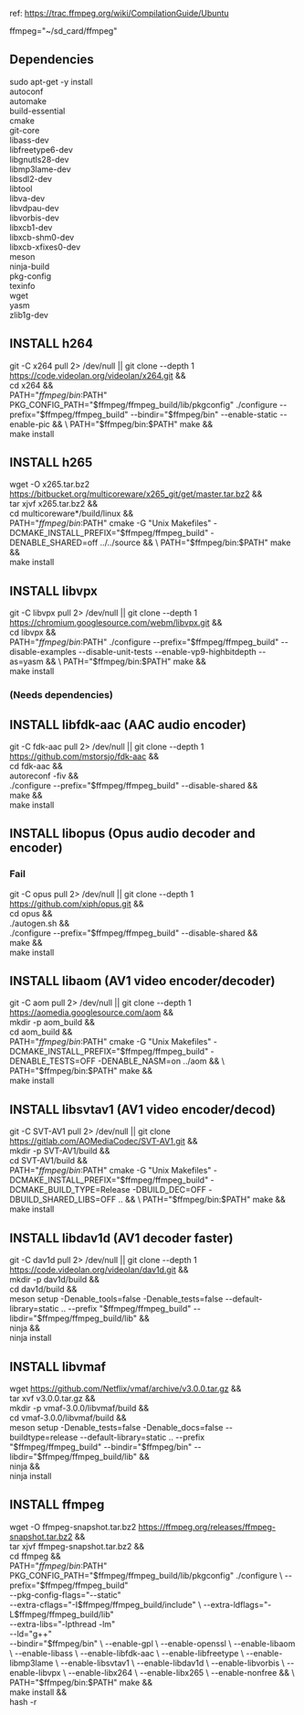 ref: https://trac.ffmpeg.org/wiki/CompilationGuide/Ubuntu

ffmpeg="~/sd_card/ffmpeg"

## Dependencies
sudo apt-get -y install \
  autoconf \
  automake \
  build-essential \
  cmake \
  git-core \
  libass-dev \
  libfreetype6-dev \
  libgnutls28-dev \
  libmp3lame-dev \
  libsdl2-dev \
  libtool \
  libva-dev \
  libvdpau-dev \
  libvorbis-dev \
  libxcb1-dev \
  libxcb-shm0-dev \
  libxcb-xfixes0-dev \
  meson \
  ninja-build \
  pkg-config \
  texinfo \
  wget \
  yasm \
  zlib1g-dev

## INSTALL h264
git -C x264 pull 2> /dev/null || git clone --depth 1 https://code.videolan.org/videolan/x264.git && \
cd x264 && \
PATH="$ffmpeg/bin:$PATH" PKG_CONFIG_PATH="$ffmpeg/ffmpeg_build/lib/pkgconfig" ./configure --prefix="$ffmpeg/ffmpeg_build" --bindir="$ffmpeg/bin" --enable-static --enable-pic && \
PATH="$ffmpeg/bin:$PATH" make && \
make install

## INSTALL h265
wget -O x265.tar.bz2 https://bitbucket.org/multicoreware/x265_git/get/master.tar.bz2 && \
tar xjvf x265.tar.bz2 && \
cd multicoreware*/build/linux && \
PATH="$ffmpeg/bin:$PATH" cmake -G "Unix Makefiles" -DCMAKE_INSTALL_PREFIX="$ffmpeg/ffmpeg_build" -DENABLE_SHARED=off ../../source && \
PATH="$ffmpeg/bin:$PATH" make && \
make install

## INSTALL libvpx
git -C libvpx pull 2> /dev/null || git clone --depth 1 https://chromium.googlesource.com/webm/libvpx.git && \
cd libvpx && \
PATH="$ffmpeg/bin:$PATH" ./configure --prefix="$ffmpeg/ffmpeg_build" --disable-examples --disable-unit-tests --enable-vp9-highbitdepth --as=yasm && \
PATH="$ffmpeg/bin:$PATH" make && \
make install

### (Needs dependencies)
## INSTALL libfdk-aac (AAC audio encoder) 
git -C fdk-aac pull 2> /dev/null || git clone --depth 1 https://github.com/mstorsjo/fdk-aac && \
cd fdk-aac && \
autoreconf -fiv && \
./configure --prefix="$ffmpeg/ffmpeg_build" --disable-shared && \
make && \
make install


## INSTALL libopus (Opus audio decoder and encoder)
### Fail
git -C opus pull 2> /dev/null || git clone --depth 1 https://github.com/xiph/opus.git && \
cd opus && \
./autogen.sh && \
./configure --prefix="$ffmpeg/ffmpeg_build" --disable-shared && \
make && \
make install

## INSTALL libaom (AV1 video encoder/decoder)
git -C aom pull 2> /dev/null || git clone --depth 1 https://aomedia.googlesource.com/aom && \
mkdir -p aom_build && \
cd aom_build && \
PATH="$ffmpeg/bin:$PATH" cmake -G "Unix Makefiles" -DCMAKE_INSTALL_PREFIX="$ffmpeg/ffmpeg_build" -DENABLE_TESTS=OFF -DENABLE_NASM=on ../aom && \
PATH="$ffmpeg/bin:$PATH" make && \
make install

## INSTALL libsvtav1 (AV1 video encoder/decod)
git -C SVT-AV1 pull 2> /dev/null || git clone https://gitlab.com/AOMediaCodec/SVT-AV1.git && \
mkdir -p SVT-AV1/build && \
cd SVT-AV1/build && \
PATH="$ffmpeg/bin:$PATH" cmake -G "Unix Makefiles" -DCMAKE_INSTALL_PREFIX="$ffmpeg/ffmpeg_build" -DCMAKE_BUILD_TYPE=Release -DBUILD_DEC=OFF -DBUILD_SHARED_LIBS=OFF .. && \
PATH="$ffmpeg/bin:$PATH" make && \
make install

## INSTALL libdav1d (AV1 decoder faster)
git -C dav1d pull 2> /dev/null || git clone --depth 1 https://code.videolan.org/videolan/dav1d.git && \
mkdir -p dav1d/build && \
cd dav1d/build && \
meson setup -Denable_tools=false -Denable_tests=false --default-library=static .. --prefix "$ffmpeg/ffmpeg_build" --libdir="$ffmpeg/ffmpeg_build/lib" && \
ninja && \
ninja install

## INSTALL libvmaf
wget https://github.com/Netflix/vmaf/archive/v3.0.0.tar.gz && \
tar xvf v3.0.0.tar.gz && \
mkdir -p vmaf-3.0.0/libvmaf/build &&\
cd vmaf-3.0.0/libvmaf/build && \
meson setup -Denable_tests=false -Denable_docs=false --buildtype=release --default-library=static .. --prefix "$ffmpeg/ffmpeg_build" --bindir="$ffmpeg/bin" --libdir="$ffmpeg/ffmpeg_build/lib" && \
ninja && \
ninja install



## INSTALL ffmpeg
wget -O ffmpeg-snapshot.tar.bz2 https://ffmpeg.org/releases/ffmpeg-snapshot.tar.bz2 && \
tar xjvf ffmpeg-snapshot.tar.bz2 && \
cd ffmpeg && \
PATH="$ffmpeg/bin:$PATH" PKG_CONFIG_PATH="$ffmpeg/ffmpeg_build/lib/pkgconfig" ./configure \
  --prefix="$ffmpeg/ffmpeg_build" \
  --pkg-config-flags="--static" \
  --extra-cflags="-I$ffmpeg/ffmpeg_build/include" \
  --extra-ldflags="-L$ffmpeg/ffmpeg_build/lib" \
  --extra-libs="-lpthread -lm" \
  --ld="g++" \
  --bindir="$ffmpeg/bin" \
  --enable-gpl \
  --enable-openssl \
  --enable-libaom \
  --enable-libass \
  --enable-libfdk-aac \
  --enable-libfreetype \
  --enable-libmp3lame \
  --enable-libsvtav1 \
  --enable-libdav1d \
  --enable-libvorbis \
  --enable-libvpx \
  --enable-libx264 \
  --enable-libx265 \
  --enable-nonfree && \
PATH="$ffmpeg/bin:$PATH" make && \
make install && \
hash -r

